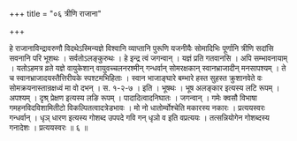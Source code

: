 +++
title = "०६ त्रीणि राजाना"

+++

हे राजानाविन्द्रावरुणौ विदथेऽस्मिन्यज्ञे विश्वानि व्याप्तानि पुरूणि यजनीयैः सोमादिभिः पूर्णानि त्रीणि सदांसि सवनानि परि भूशथः । सर्वतोऽलङ्कुरुथः । हे इन्द्र त्वं जगन्वान् । यज्ञं प्रति गतवानसि । अपि सम्भावनायाम् । यतोऽहमत्र व्रते यज्ञे वायुकेशान् वायुवच्चलनरश्मीन् गन्धर्वान् सोमरक्षकान् स्वानभ्राजादीन् मनसापश्यम् । ते च स्वानभ्राजादयस्तैत्तिरीयके स्पश्टमभिहिताः । स्वान भाजाङ्घारे बम्भारे हस्त सुहस्त क्रुशानवेते वः सोमक्रयनास्तान्रक्षध्वं मा वो दभन् । स. १-२-७ । इति । भूषथः । भूष अलङ्कार इत्यस्य लटि रूपम् । अपश्यम् । दृश्र् प्रेक्षण इत्यस्य लङि रूपम् । पादादित्वादनिघातः । जगन्वान् । गमेः क्वसौ विभाषा गमहनविदविशामितीटो विकल्पितत्वादत्रेडभावः । मो नो धातोर्म्वोश्चेति मकारस्य नकारः । प्रत्ययस्वरः गन्धर्वान् । धृञ् धारण इत्यस्य गोशब्द उपपदे गवि गन् धृञो व इति वप्रत्ययः । तत्सन्नियोगेन गोशब्दस्य गनादेशः । प्रत्ययस्वरः ॥ ६ ॥
